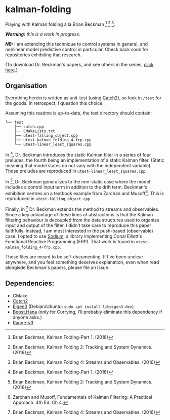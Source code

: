 # kalman-folding
Playing with Kalman folding à la Brian Beckman [^kf-1] [^kf-2] [^kf-4].

***Warning:*** *this is a work in progress.*

***NB:*** I am extending this technique to control systems in general, and nonlinear model predictive control in particular. Check back soon for repositories exhibiting that research.

(To download Dr. Beckman's papers, and see others in the series, [click here](http://vixra.org/author/brian_beckman).)

## Organisation

Everything herein is written as unit-test (using [Catch2](https://github.com/catchorg/Catch2)), so look in `/test` for the goods. In retrospect, I question this choice.


Assuming this readme is up-to-date, the test directory should contain:
```
└── test
    ├── catch.cpp
    ├── CMakeLists.txt
    ├── utest-falling_object.cpp
    ├── utest-kalman_folding_4-frp.cpp
    └── utest-linear_least_squares.cpp
```
In [^kf-1], Dr. Beckman introduces the static Kalman filter in a series of four preludes, the fourth being an implementation of a static Kalman filter. (Static meaning that model states do not vary with the independent variable). Those preludes are reproduced in `utest-linear_least_squares.cpp`.

In [^kf-2], Dr. Beckman generalizes to the non-static case where the model includes a control input term in addition to the drift term. Beckman's exhibition centres on a textbook example from Zarchan and Musoff[^Z&M]. This is reproduced in `utest-falling_object.cpp`.

Finally, in [^kf-4] Dr. Beckman extends the method to streams and observables.  Since a key advantage of these lines of abstractions is that the Kalman filtering behaviour is decoupled from the data structures used to organize input and output of the filter, I didn't take care to reproduce this paper faithfully.  Instead, I am most interested in the push-based (observable) case. I opted to use [Sodium](https://github.com/SodiumFRP/sodium-cxx), a library implementing Conal Elliott's Functional Reactive Programming (FRP). That work is found in `utest-kalman_folding_4-frp.cpp`.

These files are meant to be self-documenting. If I've been unclear anywhere, and you feel something deserves explanation, even when read alongisde Beckman's papers, please file an issue.

## Dependencies:
 * CMake
 * [Catch2](https://github.com/catchorg/Catch2)
 * [Eigen3](ihttp://eigen.tuxfamily.org/index.php?title=Main_Page) (Debian/Ubuntu: `sudo apt install libeigen3-dev`)
 * [Boost.Hana](https://www.boost.org/doc/libs/1_61_0/libs/hana/doc/html/index.html) (only for Currying, I'll probably eliminate this dependency if anyone asks.)
 * [Range-v3](https://github.com/ericniebler/range-v3)

[^kf-1]: Brian Beckman, Kalman Folding-Part 1. (2016)
[^kf-2]: Brian Beckman, Kalman Folding 2: Tracking and System Dynamics. (2016)
[^kf-4]: Brian Beckman, Kalman Folding 4: Streams and Observables. (2016)
[^Z&M]: Zarchan and Musoff, Fundamentals of Kalman Filtering: A Practical Approach. 4th Ed. Ch 4.

